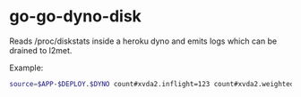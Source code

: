 go-go-dyno-disk
===============

Reads /proc/diskstats inside a heroku dyno and emits logs which can be
drained to l2met.

Example:

```bash
source=$APP-$DEPLOY.$DYNO count#xvda2.inflight=123 count#xvda2.weighted-io-time=456
```
